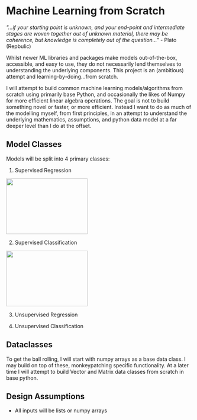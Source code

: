 # Machine Learning from Scratch

_"...if your starting point is unknown, and your end-point and intermediate stages are woven together out of unknown material, there may be coherence, but knowledge is completely out of the question..."_ - Plato (Repbulic)

Whilst newer ML libraries and packages make models out-of-the-box, accessible, and easy to use, they do not necessarily lend themselves to understanding the underlying components.  This project is an (ambitious) attempt and learning-by-doing...from scratch.

I will attempt to build common machine learning models/algorithms from scratch using primarily base Python, and occasionally the likes of Numpy for more efficient linear algebra operations.  The goal is not to build something novel or faster, or more efficient.  Instead I want to do as much of the modelling myself, from first principles, in an attempt to understand the underlying mathematics, assumptions, and python data model at a far deeper level than I do at the offset.   

## Model Classes

Models will be split into 4 primary classes:

1) Supervised Regression

<img src="https://upload.wikimedia.org/wikipedia/commons/thumb/3/3a/Linear_regression.svg/438px-Linear_regression.svg.png" width="220" height="150">


2) Supervised Classification

<img src="https://www.mathworks.com/matlabcentral/mlc-downloads/downloads/submissions/63621/versions/2/screenshot.gif" width="220" height="150">

3) Unsupervised Regression    

4) Unsupervised Classification

## Dataclasses

To get the ball rolling, I will start with numpy arrays as a base data class.  I may build on top of these, monkeypatching specific functionality.  At a later time I will attempt to build Vector and Matrix data classes from scratch in base python.  

## Design Assumptions

* All inputs will be lists or numpy arrays
